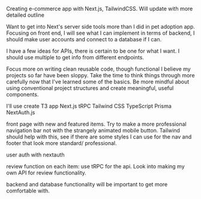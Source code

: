 Creating e-commerce app with Next.js, TailwindCSS. Will update with more detailed outline

Want to get into Next's server side tools more than I did in pet adoption app. Focusing on front end, I will see what I can implement in terms of backend, I should make user accounts and connect to a database if I can.

I have a few ideas for APIs, there is certain to be one for what I want. I should use multiple to get info from different endpoints.

Focus more on writing clean reusable code, though functional I believe my projects so far have been sloppy. Take the time to think things through more carefully now that I've learned some of the basics. Be more mindful about using conventional project structures and create meaningful, useful components.

I'll use create T3 app
Next.js
tRPC
Tailwind CSS
TypeScript
Prisma
NextAuth.js

front page with new and featured items. Try to make a more professional navigation bar not with the strangely animated mobile button. Tailwind should help with this, see if there are some styles I can use for the nav and footer that look more standard/ professional.

user auth with nextauth

review function on each item: use tRPC for the api. Look into making my own API for review functionality.

backend and database functionality will be important to get more comfortable with.
